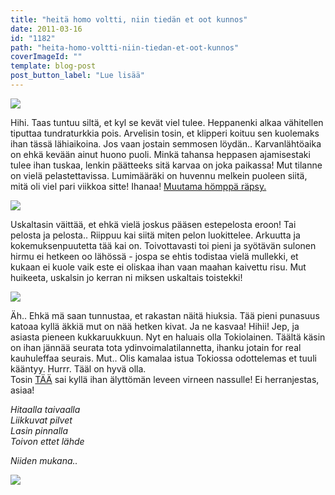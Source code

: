 ```yaml
---
title: "heitä homo voltti, niin tiedän et oot kunnos"
date: 2011-03-16
id: "1182"
path: "heita-homo-voltti-niin-tiedan-et-oot-kunnos"
coverImageId: ""
template: blog-post
post_button_label: "Lue lisää"
---
```


[![](/images/nimet%25C3%25B6n17.jpg)](https://lh3.googleusercontent.com/-6LmlEpNLmTI/TYD3OOFy-OI/AAAAAAAAAEI/IbzuaMORYYs/s1600/nimet%25C3%25B6n17.jpg)

Hihi. Taas tuntuu siltä, et kyl se kevät viel tulee. Heppanenki alkaa vähitellen tiputtaa tundraturkkia pois. Arvelisin tosin, et klipperi koituu sen kuolemaks ihan tässä lähiaikoina. Jos vaan jostain semmosen löydän.. Karvanlähtöaika on ehkä kevään ainut huono puoli. Minkä tahansa heppasen ajamisestaki tulee ihan tuskaa, lenkin päätteeks sitä karvaa on joka paikassa! Mut tilanne on vielä pelastettavissa. Lumimääräki on huvennu melkein puoleen siitä, mitä oli viel pari viikkoa sitte! Ihanaa! [Muutama hömppä räpsy.](http://maisaw.otukset.fi/kuvat/2011/Tallit+ja+hevoset/Dedicated+Kemp/16.3.2011/)

[![](/images/maijulta+567.jpg)](https://lh4.googleusercontent.com/-X6aWFjfTnIM/TYD3NHQTXHI/AAAAAAAAAEE/re14Mn4EVps/s1600/maijulta+567.jpg)

Uskaltasin väittää, et ehkä vielä joskus pääsen estepelosta eroon! Tai pelosta ja pelosta.. Riippuu kai siitä miten pelon luokittelee. Arkuutta ja kokemuksenpuutetta tää kai on. Toivottavasti toi pieni ja syötävän sulonen hirmu ei hetkeen oo lähössä - jospa se ehtis todistaa vielä mullekki, et kukaan ei kuole vaik este ei oliskaa ihan vaan maahan kaivettu risu. Mut huikeeta, uskalsin jo kerran ni miksen uskaltais toistekki!

[![](/images/IMG_0870.jpg)](https://lh4.googleusercontent.com/-NHsi_vPLJi8/TYD3KzQwHUI/AAAAAAAAAEA/CEXpyrLEo5A/s1600/IMG_0870.jpg)

Äh.. Ehkä mä saan tunnustaa, et rakastan näitä hiuksia. Tää pieni punasuus katoaa kyllä äkkiä mut on nää hetken kivat. Ja ne kasvaa! Hihii! Jep, ja asiasta pieneen kukkaruukkuun. Nyt en haluais olla Tokiolainen. Täältä käsin on ihan jännää seurata tota ydinvoimalatilannetta, ihanku jotain for real kauhuleffaa seurais. Mut.. Olis kamalaa istua Tokiossa odottelemas et tuuli kääntyy. Hurrr. Tääl on hyvä olla.  
Tosin [TÄÄ](http://enitenvituttaakaikki.blogspot.com/2011/03/ydinvoima-pitaa-kieltaa.html) sai kyllä ihan älyttömän leveen virneen nassulle! Ei herranjestas, asiaa!

_Hitaalla taivaalla_  
_Liikkuvat pilvet_  
_Lasin pinnalla_  
_Toivon ettet lähde_

_Niiden mukana.._

_[![](/images/nimet%25C3%25B6n18.jpg)](https://lh3.googleusercontent.com/-VvgOeBbyohY/TYD3PcY5HRI/AAAAAAAAAEM/mGrhVEufvFw/s1600/nimet%25C3%25B6n18.jpg)_
